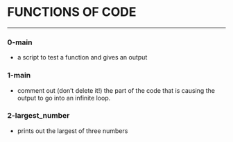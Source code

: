 
# FUNCTIONS OF CODE
---

### 0-main
- a script to test a function and gives an output

### 1-main
- comment out (don’t delete it!) the part of the code that is causing the output to go into an infinite loop.

### 2-largest_number
- prints out the largest of three numbers
